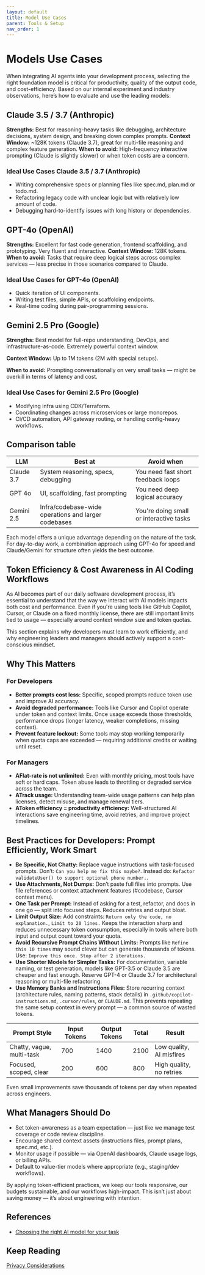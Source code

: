 ```yaml
---
layout: default
title: Model Use Cases
parent: Tools & Setup
nav_order: 1
---
```


# Models Use Cases

When integrating AI agents into your development process, selecting the right foundation model is critical for productivity, quality of the output code, and cost-efficiency. Based on our internal experiment and industry observations, here’s how to evaluate and use the leading models:

## Claude 3.5 / 3.7 (Anthropic)

**Strengths:** Best for reasoning-heavy tasks like debugging, architecture decisions, system design, and breaking down complex prompts.
**Context Window:** ~128K tokens (Claude 3.7), great for multi-file reasoning and complex feature generation.
**When to avoid:** High-frequency interactive prompting (Claude is slightly slower) or when token costs are a concern.

### Ideal Use Cases Claude 3.5 / 3.7 (Anthropic)

- Writing comprehensive specs or planning files like spec.md, plan.md or todo.md.
- Refactoring legacy code with unclear logic but with relatively low amount of code.
- Debugging hard-to-identify issues with long history or dependencies.

## GPT-4o (OpenAI)

**Strengths:** Excellent for fast code generation, frontend scaffolding, and prototyping. Very fluent and interactive.
**Context Window:** 128K tokens.
**When to avoid:** Tasks that require deep logical steps across complex services — less precise in those scenarios compared to Claude.

### Ideal Use Cases for GPT-4o (OpenAI)

- Quick iteration of UI components.
- Writing test files, simple APIs, or scaffolding endpoints.
- Real-time coding during pair-programming sessions.

## Gemini 2.5 Pro (Google)

**Strengths:** Best model for full-repo understanding, DevOps, and infrastructure-as-code. Extremely powerful context window.

**Context Window:** Up to 1M tokens (2M with special setups).

**When to avoid:** Prompting conversationally on very small tasks — might be overkill in terms of latency and cost.

### Ideal Use Cases for Gemini 2.5 Pro (Google)

- Modifying infra using CDK/Terraform.
- Coordinating changes across microservices or large monorepos.
- CI/CD automation, API gateway routing, or handling config-heavy workflows.

## Comparison table

| **LLM**    | **Best at**                                         | **Avoid when**                          |
| ---------- | --------------------------------------------------- | --------------------------------------- |
| Claude 3.7 | System reasoning, specs, debugging                  | You need fast short feedback loops      |
| GPT 4o     | UI, scaffolding, fast prompting                     | You need deep logical accuracy          |
| Gemini 2.5 | Infra/codebase-wide operations and larger codebases | You're doing small or interactive tasks |

Each model offers a unique advantage depending on the nature of the task. For day-to-day work, a combination approach using GPT-4o for speed and Claude/Gemini for structure often yields the best outcome.

## Token Efficiency & Cost Awareness in AI Coding Workflows

As AI becomes part of our daily software development process, it’s essential to understand that the way we interact with AI models impacts both cost and performance. Even if you're using tools like GitHub Copilot, Cursor, or Claude on a fixed monthly license, there are still important limits tied to usage — especially around context window size and token quotas.

This section explains why developers must learn to work efficiently, and why engineering leaders and managers should actively support a cost-conscious mindset.

## Why This Matters

### For Developers

- **Better prompts cost less:** Specific, scoped prompts reduce token use and improve AI accuracy.
- **Avoid degraded performance:** Tools like Cursor and Copilot operate under token and context limits. Once usage exceeds those thresholds, performance drops (longer latency, weaker completions, missing context).
- **Prevent feature lockout:** Some tools may stop working temporarily when quota caps are exceeded — requiring additional credits or waiting until reset.

### For Managers

- **AFlat-rate is not unlimited:** Even with monthly pricing, most tools have soft or hard caps. Token abuse leads to throttling or degraded service across the team.
- **ATrack usage:** Understanding team-wide usage patterns can help plan licenses, detect misuse, and manage renewal tiers.
- **AToken efficiency = productivity efficiency:** Well-structured AI interactions save engineering time, avoid retries, and improve project timelines.

## Best Practices for Developers: Prompt Efficiently, Work Smart

- **Be Specific, Not Chatty:** Replace vague instructions with task-focused prompts. Don’t: `Can you help me fix this maybe?`. Instead do: `Refactor validateUser() to support optional phone number.`.
- **Use Attachments, Not Dumps:** Don’t paste full files into prompts. Use file references or context attachment features (#codebase, Cursor context menu).
- **One Task per Prompt:** Instead of asking for a test, refactor, and docs in one go — split into focused steps. Reduces retries and output bloat.
- **Limit Output Size:** Add constraints: `Return only the code, no explanation.`, `Limit to 20 lines.` Keeps the interaction sharp and reduces unnecessary token consumption, especially in tools where both input and output count toward your quota.
- **Avoid Recursive Prompt Chains Without Limits:** Prompts like `Refine this 10 times` may sound clever but can generate thousands of tokens. Use: `Improve this once. Stop after 2 iterations.`
- **Use Shorter Models for Simpler Tasks:** For documentation, variable naming, or test generation, models like GPT-3.5 or Claude 3.5 are cheaper and fast enough.
  Reserve GPT-4 or Claude 3.7 for architectural reasoning or multi-file refactoring.
- **Use Memory Banks and Instructions Files:** Store recurring context (architecture rules, naming patterns, stack details) in `.github/copilot-instructions.md`, `.cursor/rules`, or `CLAUDE.md`. This prevents repeating the same setup context in every prompt — a common source of wasted tokens.

| **Prompt Style**          | **Input Tokens** | **Output Tokens** | **Total** | **Result**               |
| ------------------------- | ---------------- | ----------------- | --------- | ------------------------ |
| Chatty, vague, multi-task | 700              | 1400              | 2100      | Low quality, AI misfires |
| Focused, scoped, clear    | 200              | 600               | 800       | High quality, no retries |

Even small improvements save thousands of tokens per day when repeated across engineers.

## What Managers Should Do

- Set token-awareness as a team expectation — just like we manage test coverage or code review discipline.
- Encourage shared context assets (instructions files, prompt plans, spec.md, etc.).
- Monitor usage if possible — via OpenAI dashboards, Claude usage logs, or billing APIs.
- Default to value-tier models where appropriate (e.g., staging/dev workflows).

By applying token-efficient practices, we keep our tools responsive, our budgets sustainable, and our workflows high-impact. This isn’t just about saving money — it’s about engineering with intention.

## References

- [Choosing the right AI model for your task](https://docs.github.com/en/copilot/using-github-copilot/ai-models/choosing-the-right-ai-model-for-your-task)

## Keep Reading

[Privacy Considerations](./PRIVACY.md)
